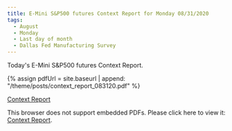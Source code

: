 ```yaml
---
title: E-Mini S&P500 futures Context Report for Monday 08/31/2020
tags:
  - August
  - Monday
  - Last day of month
  - Dallas Fed Manufacturing Survey
---
```


Today's E-Mini S&P500 futures Context Report.

{% assign pdfUrl = site.baseurl | append: "/theme/posts/context_report_083120.pdf" %}

<a href="{{pdfUrl}}">Context Report</a>

<object data="{{pdfUrl}}" type="application/pdf" width="700px" height="700px">
    <p>This browser does not support embedded PDFs. Please click here to view it: <a href="{{pdfUrl}}">Context Report</a>.</p>
</object>

